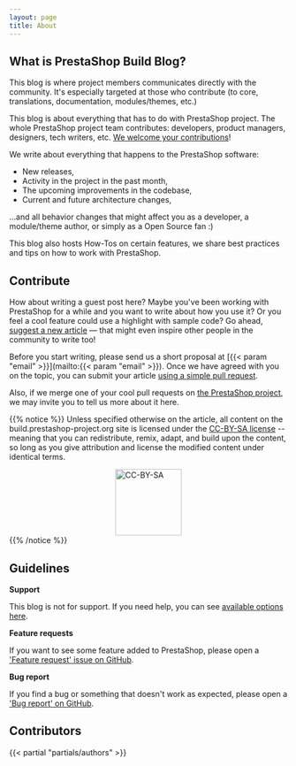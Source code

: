```yaml
---
layout: page
title: About
---
```


## What is PrestaShop Build Blog?

This blog is where project members communicates directly with the community. It's especially targeted at those who contribute (to core, translations, documentation, modules/themes, etc.)

This blog is about everything that has to do with PrestaShop project. The whole PrestaShop project team contributes: developers, product managers, designers, tech writers, etc. [We welcome your contributions](#contribute)!

We write about everything that happens to the PrestaShop software:

* New releases,
* Activity in the project in the past month,
* The upcoming improvements in the codebase, 
* Current and future architecture changes, 

...and all behavior changes that might affect you as a developer, a module/theme author, or simply as a Open Source fan :)

This blog also hosts How-Tos on certain features, we share best practices and tips on how to work with PrestaShop.

## Contribute

How about writing a guest post here? Maybe you've been working with PrestaShop for a while and you want to write about how you use it? Or you feel a cool feature could use a highlight with sample code? Go ahead, [suggest a new article](https://build.prestashop-project.org/howtos/misc/how-to-write-on-this-blog/) — that might even inspire other people in the community to write too!

Before you start writing, please send us a short proposal at [{{< param "email" >}}](mailto:{{< param "email" >}}). Once we have agreed with you on the topic, you can submit your article [using a simple pull request](https://github.com/PrestaShop/prestashop.github.io).

Also, if we merge one of your cool pull requests on [the PrestaShop project](http://github.com/PrestaShop/PrestaShop), we may invite you to tell us more about it here.

{{% notice %}}
Unless specified otherwise on the article, all content on the build.prestashop-project.org site is licensed under the [CC-BY-SA license](https://creativecommons.org/licenses/by-sa/4.0/) -- meaning that you can redistribute, remix, adapt, and build upon the content, so long as you give attribution and license the modified content under identical terms.

<img alt="CC-BY-SA" src="/assets/images/theme/cc-by-sa.png"  width="120" style="margin-right:auto;margin-left:auto;display:block;" />
{{% /notice %}}

## Guidelines

**Support**

This blog is not for support. If you need help, you can see [available options here](https://www.prestashop-project.org/support/).

**Feature requests**

If you want to see some feature added to PrestaShop, please open a ['Feature request' issue on GitHub](https://github.com/PrestaShop/PrestaShop/issues/new?template=feature_request.md).

**Bug report**

If you find a bug or something that doesn't work as expected, please open a ['Bug report' on GitHub](https://github.com/PrestaShop/PrestaShop/issues/new?template=bug_report.md).


## Contributors

{{< partial "partials/authors" >}}

